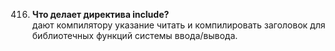 416. **Что делает директива include?**  
дают компилятору указание читать и компилировать заголовок для библиотечных функций системы ввода/вывода.
